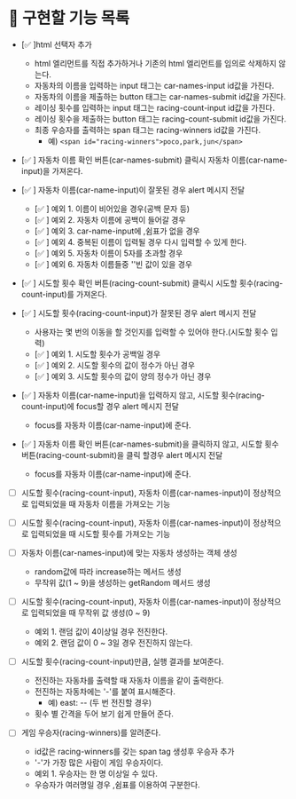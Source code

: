 # 📝 구현할 기능 목록

- [✅ ]html 선택자 추가

  - html 엘리먼트를 직접 추가하거나 기존의 html 엘리먼트를 임의로 삭제하지 않는다.
  - 자동차의 이름을 입력하는 input 태그는 car-names-input id값을 가진다.
  - 자동차의 이름을 제출하는 button 태그는 car-names-submit id값을 가진다.
  - 레이싱 횟수를 입력하는 input 태그는 racing-count-input id값을 가진다.
  - 레이싱 횟수을 제출하는 button 태그는 racing-count-submit id값을 가진다.
  - 최종 우승자를 출력하는 span 태그는 racing-winners id값을 가진다.
    - 예) `<span id="racing-winners">poco,park,jun</span>`

- [✅ ] 자동차 이름 확인 버튼(car-names-submit) 클릭시 자동차 이름(car-name-input)을 가져온다.

- [✅ ] 자동차 이름(car-name-input)이 잘못된 경우 alert 메시지 전달

  - [✅ ] 예외 1. 이름이 비어있을 경우(공백 문자 등)
  - [✅ ] 예외 2. 자동차 이름에 공백이 들어갈 경우
  - [✅ ] 예외 3. car-name-input에 ,쉼표가 없을 경우
  - [✅ ] 예외 4. 중복된 이름이 입력될 경우 다시 입력할 수 있게 한다.
  - [✅ ] 예외 5. 자동차 이름이 5자를 초과할 경우
  - [✅ ] 예외 6. 자동차 이름들중 ''빈 값이 있을 경우

- [✅ ] 시도할 횟수 확인 버튼(racing-count-submit) 클릭시 시도할 횟수(racing-count-input)를 가져온다.

- [✅ ] 시도할 횟수(racing-count-input)가 잘못된 경우 alert 메시지 전달

  - 사용자는 몇 번의 이동을 할 것인지를 입력할 수 있어야 한다.(시도할 횟수 입력)
  - [✅ ] 예외 1. 시도할 횟수가 공백일 경우
  - [✅ ] 예외 2. 시도할 횟수의 값이 정수가 아닌 경우
  - [✅ ] 예외 3. 시도할 횟수의 값이 양의 정수가 아닌 경우

- [✅ ] 자동차 이름(car-name-input)을 입력하지 않고, 시도할 횟수(racing-count-input)에 focus할 경우 alert 메시지 전달

  - focus를 자동차 이름(car-name-input)에 준다.

- [✅ ] 자동차 이름 확인 버튼(car-names-submit)을 클릭하지 않고, 시도할 횟수 버튼(racing-count-submit)을 클릭 할경우 alert 메시지 전달

  - focus를 자동차 이름(car-name-input)에 준다.

- [ ] 시도할 횟수(racing-count-input), 자동차 이름(car-names-input)이 정상적으로 입력되었을 때 자동차 이름을 가져오는 기능

- [ ] 시도할 횟수(racing-count-input), 자동차 이름(car-names-input)이 정상적으로 입력되었을 때 시도할 횟수를 가져오는 기능

- [ ] 자동차 이름(car-names-input)에 맞는 자동차 생성하는 객체 생성

  - random값에 따라 increase하는 메서드 생성
  - 무작위 값(1 ~ 9)을 생성하는 getRandom 메서드 생성

- [ ] 시도할 횟수(racing-count-input), 자동차 이름(car-names-input)이 정상적으로 입력되었을 때 무작위 값 생성(0 ~ 9)

  - 예외 1. 랜덤 값이 4이상일 경우 전진한다.
  - 예외 2. 랜덤 값이 0 ~ 3일 경우 전진하지 않는다.

- [ ] 시도할 횟수(racing-count-input)만큼, 실행 결과를 보여준다.

  - 전진하는 자동차를 출력할 때 자동차 이름을 같이 출력한다.
  - 전진하는 자동차에는 '-'를 붙여 표시해준다.
    - 예) east: -- (두 번 전진할 경우)
  - 횟수 별 간격을 두어 보기 쉽게 만들어 준다.

- [ ] 게임 우승자(racing-winners)를 알려준다.
  - id값은 racing-winners를 갖는 span tag 생성후 우승자 추가
  - '-'가 가장 많은 사람이 게임 우승자이다.
  - 예외 1. 우승자는 한 명 이상일 수 있다.
  - 우승자가 여러명일 경우 ,쉼표를 이용하여 구분한다.
